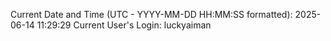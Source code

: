 Current Date and Time (UTC - YYYY-MM-DD HH:MM:SS formatted): 2025-06-14 11:29:29
Current User's Login: luckyaiman
